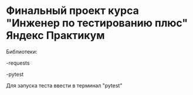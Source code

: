 # **Финальный проект курса "Инженер по тестированию плюс" Яндекс Практикум**

Библиотеки:

-requests

-pytest

Для запуска теста ввести в терминал "pytest"